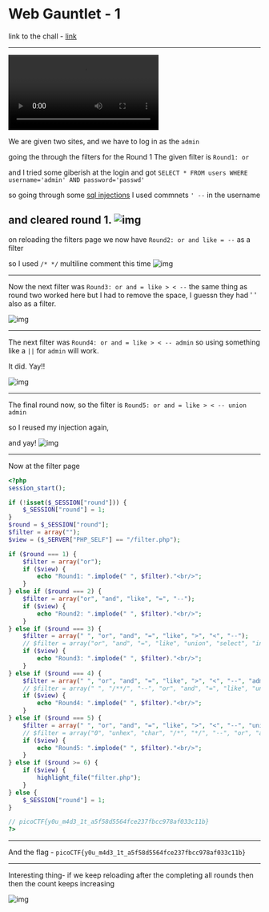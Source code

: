 # Web Gauntlet - 1

link to the chall - [link](https://play.picoctf.org/practice/challenge/88?page=1&search=web)

---
<video src="web-gauntlet1sol.webm.mov"></video>

We are given two sites, and we have to log in as the `admin` 


going the through the filters for the Round 1 
The given filter is `Round1: or`

and I tried some giberish at the login and got 
`SELECT * FROM users WHERE username='admin' AND password='passwd'
`

so going through some [sql injections](https://www.invicti.com/blog/web-security/sql-injection-cheat-sheet/) I used commnets `' --` in the username

and cleared round 1.
![img](./r1.png)
---

on reloading the filters page we now have `Round2: or and like = --` as a filter

so I used `/* */` multiline comment this time
![img](./r2.png)


---

Now the next filter was `Round3: or and = like > < --` the same thing as round two worked here but I had to remove the space, I guessn they had ' ' also as a filter.

![img](./r3.png)

---

The next filter was `Round4: or and = like > < -- admin` so using something like a `||` for `admin` will work.

It did. Yay!!

![img](r4.png)

---

The final round now, so the filter is `Round5: or and = like > < -- union admin`

so I reused my injection again,

and yay!
![img](r5.png) 

---
Now at the filter page 

```php
<?php
session_start();

if (!isset($_SESSION["round"])) {
    $_SESSION["round"] = 1;
}
$round = $_SESSION["round"];
$filter = array("");
$view = ($_SERVER["PHP_SELF"] == "/filter.php");

if ($round === 1) {
    $filter = array("or");
    if ($view) {
        echo "Round1: ".implode(" ", $filter)."<br/>";
    }
} else if ($round === 2) {
    $filter = array("or", "and", "like", "=", "--");
    if ($view) {
        echo "Round2: ".implode(" ", $filter)."<br/>";
    }
} else if ($round === 3) {
    $filter = array(" ", "or", "and", "=", "like", ">", "<", "--");
    // $filter = array("or", "and", "=", "like", "union", "select", "insert", "delete", "if", "else", "true", "false", "admin");
    if ($view) {
        echo "Round3: ".implode(" ", $filter)."<br/>";
    }
} else if ($round === 4) {
    $filter = array(" ", "or", "and", "=", "like", ">", "<", "--", "admin");
    // $filter = array(" ", "/**/", "--", "or", "and", "=", "like", "union", "select", "insert", "delete", "if", "else", "true", "false", "admin");
    if ($view) {
        echo "Round4: ".implode(" ", $filter)."<br/>";
    }
} else if ($round === 5) {
    $filter = array(" ", "or", "and", "=", "like", ">", "<", "--", "union", "admin");
    // $filter = array("0", "unhex", "char", "/*", "*/", "--", "or", "and", "=", "like", "union", "select", "insert", "delete", "if", "else", "true", "false", "admin");
    if ($view) {
        echo "Round5: ".implode(" ", $filter)."<br/>";
    }
} else if ($round >= 6) {
    if ($view) {
        highlight_file("filter.php");
    }
} else {
    $_SESSION["round"] = 1;
}

// picoCTF{y0u_m4d3_1t_a5f58d5564fce237fbcc978af033c11b}
?>
```

---
And the flag - `picoCTF{y0u_m4d3_1t_a5f58d5564fce237fbcc978af033c11b}`

---

Interesting thing- if we keep reloading after the completing all rounds then then the count keeps increasing

![img](r50.png)